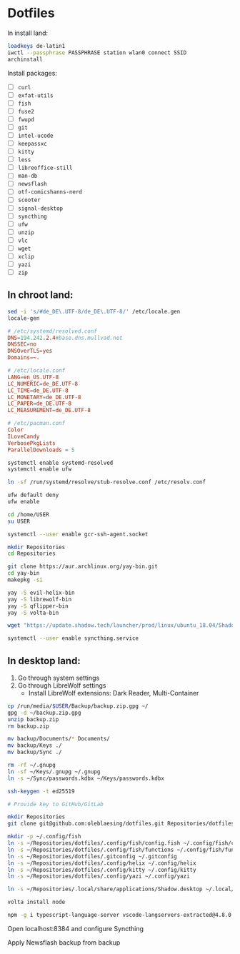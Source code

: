 # Dotfiles

In install land:

```sh
loadkeys de-latin1
iwctl --passphrase PASSPHRASE station wlan0 connect SSID
archinstall
```

Install packages:

- [ ] `curl`
- [ ] `exfat-utils`
- [ ] `fish`
- [ ] `fuse2`
- [ ] `fwupd`
- [ ] `git`
- [ ] `intel-ucode`
- [ ] `keepassxc`
- [ ] `kitty`
- [ ] `less`
- [ ] `libreoffice-still`
- [ ] `man-db`
- [ ] `newsflash`
- [ ] `otf-comicshanns-nerd`
- [ ] `scooter`
- [ ] `signal-desktop`
- [ ] `syncthing`
- [ ] `ufw`
- [ ] `unzip`
- [ ] `vlc`
- [ ] `wget`
- [ ] `xclip`
- [ ] `yazi`
- [ ] `zip`

## In chroot land:

```sh
sed -i 's/#de_DE\.UTF-8/de_DE\.UTF-8/' /etc/locale.gen
locale-gen
```

```conf
# /etc/systemd/resolved.conf
DNS=194.242.2.4#base.dns.mullvad.net
DNSSEC=no
DNSOverTLS=yes
Domains=~.
```

```conf
# /etc/locale.conf
LANG=en_US.UTF-8
LC_NUMERIC=de_DE.UTF-8
LC_TIME=de_DE.UTF-8
LC_MONETARY=de_DE.UTF-8
LC_PAPER=de_DE.UTF-8
LC_MEASUREMENT=de_DE.UTF-8
```

```conf
# /etc/pacman.conf
Color
ILoveCandy
VerbosePkgLists
ParallelDownloads = 5
```

```sh
systemctl enable systemd-resolved
systemctl enable ufw

ln -sf /run/systemd/resolve/stub-resolve.conf /etc/resolv.conf

ufw default deny
ufw enable

cd /home/USER
su USER

systemctl --user enable gcr-ssh-agent.socket

mkdir Repositories
cd Repositories

git clone https://aur.archlinux.org/yay-bin.git
cd yay-bin
makepkg -si

yay -S evil-helix-bin
yay -S librewolf-bin
yay -S qflipper-bin
yay -S volta-bin

wget "https://update.shadow.tech/launcher/prod/linux/ubuntu_18.04/ShadowPC.AppImage"

systemctl --user enable syncthing.service
```

## In desktop land:

1. Go through system settings
2. Go through LibreWolf settings
   - Install LibreWolf extensions: Dark Reader, Multi-Container

```sh
cp /run/media/$USER/Backup/backup.zip.gpg ~/
gpg -d ~/backup.zip.gpg
unzip backup.zip
rm backup.zip

mv backup/Documents/* Documents/
mv backup/Keys ./
mv backup/Sync ./

rm -rf ~/.gnupg
ln -sf ~/Keys/.gnupg ~/.gnupg
ln -s ~/Sync/passwords.kdbx ~/Keys/passwords.kdbx
```

```sh
ssh-keygen -t ed25519

# Provide key to GitHub/GitLab

mkdir Repositories
git clone git@github.com:oleblaesing/dotfiles.git Repositories/dotfiles

mkdir -p ~/.config/fish
ln -s ~/Repositories/dotfiles/.config/fish/config.fish ~/.config/fish/config.fish
ln -s ~/Repositories/dotfiles/.config/fish/functions ~/.config/fish/functions
ln -s ~/Repositories/dotfiles/.gitconfig ~/.gitconfig
ln -s ~/Repositories/dotfiles/.config/helix ~/.config/helix
ln -s ~/Repositories/dotfiles/.config/kitty ~/.config/kitty
ln -s ~/Repositories/dotfiles/.config/yazi ~/.config/yazi

ln -s ~/Repositories/.local/share/applications/Shadow.desktop ~/.local/share/applications/Shadow.desktop

volta install node

npm -g i typescript-language-server vscode-langservers-extracted@4.8.0 prettier
```

Open localhost:8384 and configure Syncthing

Apply Newsflash backup from backup
